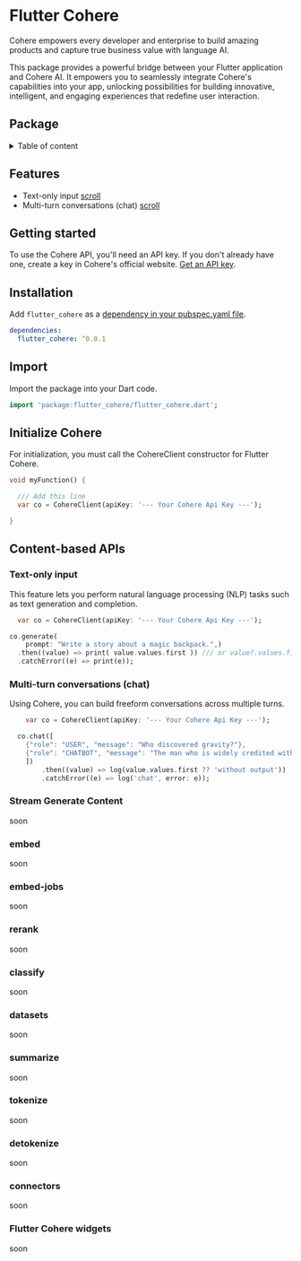 # Flutter Cohere

Cohere empowers every developer and enterprise to build amazing products and capture true business value with language AI.

This package provides a powerful bridge between your Flutter application and Cohere AI. It empowers you to seamlessly integrate Cohere's capabilities into your app, unlocking possibilities for building innovative, intelligent, and engaging experiences that redefine user interaction.

## Package

<details>
  <summary>Table of content</summary>

<!-- TOC -->

- [Flutter Cohere](#flutter-cohere)
- [Features](#features)
- [Getting started](#getting-started)
- [Installation](#installation)
- [Import](#import)
- [Initialize Cohere](#initialize-cohere)
- [Content-based APIs](#content-based-apis)

<!-- TOC -->
</details>


## Features

- Text-only input [scroll](#text-only-input)
- Multi-turn conversations (chat) [scroll](#multi-turn-conversations-chat)


## Getting started

To use the Cohere API, you'll need an API key. If you don't already have one, create a key in Cohere's official website. [Get an API key](https://cohere.com/).

## Installation

Add `flutter_cohere` as a [dependency in your pubspec.yaml file](https://flutter.dev/docs/development/packages-and-plugins/using-packages).

```yaml
dependencies:
  flutter_cohere: ^0.0.1
```

## Import

Import the package into your Dart code.

```dart
import 'package:flutter_cohere/flutter_cohere.dart';
```

## Initialize Cohere

For initialization, you must call the CohereClient constructor for Flutter Cohere.

```dart
void myFunction() {

  /// Add this line
  var co = CohereClient(apiKey: '--- Your Cohere Api Key ---');

}
```

## Content-based APIs

### Text-only input

This feature lets you perform natural language processing (NLP) tasks such as text generation and completion.

```dart
  var co = CohereClient(apiKey: '--- Your Cohere Api Key ---');

co.generate(
    prompt: "Write a story about a magic backpack.",)
  .then((value) => print( value.values.first )) /// or value?.values.first
  .catchError((e) => print(e));
```

### Multi-turn conversations (chat)

Using Cohere, you can build freeform conversations across multiple turns.

```dart
    var co = CohereClient(apiKey: '--- Your Cohere Api Key ---');

  co.chat([
    {"role": "USER", "message": "Who discovered gravity?"},
    {"role": "CHATBOT", "message": "The man who is widely credited with discovering gravity is Sir Isaac Newton"}
    ])
        .then((value) => log(value.values.first ?? 'without output'))
        .catchError((e) => log('chat', error: e));
```

### Stream Generate Content
soon

### embed
soon

### embed-jobs
soon

### rerank
soon

### classify
soon

### datasets
soon

### summarize
soon

### tokenize
soon

### detokenize
soon

### connectors
soon

### Flutter Cohere widgets
soon